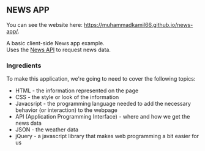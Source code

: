 NEWS APP
-------------

You can see the website here: https://muhammadkamil66.github.io/news-app/.

A basic client-side News app example.  
Uses the [News API](https://newsapi.org/sources) to request news data.

### Ingredients
To make this application, we're going to need to cover the following topics:
  * HTML - the information represented on the page
  * CSS - the style or look of the information
  * Javacsript - the programming language needed to add the necessary behavior (or interaction) to the webpage
  * API (Application Programming Interface) - where and how we get the news data
  * JSON - the weather data
  * jQuery - a javascript library that makes web programming a bit easier for us
  
